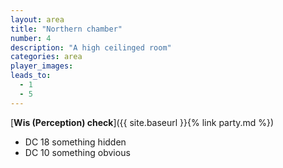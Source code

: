 ```yaml
---
layout: area
title: "Northern chamber"
number: 4
description: "A high ceilinged room"
categories: area
player_images:
leads_to:
  - 1
  - 5
---
```



[**Wis (Perception) check**]({{ site.baseurl }}{% link party.md %})
* DC 18 something hidden
* DC 10 something obvious

